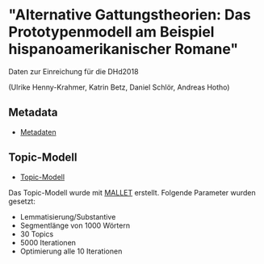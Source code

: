 "Alternative Gattungstheorien: Das Prototypenmodell am Beispiel hispanoamerikanischer Romane"
==============================================
 
Daten zur Einreichung für die DHd2018

(Ulrike Henny-Krahmer, Katrin Betz, Daniel Schlör, Andreas Hotho)

## Metadata
* [Metadaten](metadata.csv)


## Topic-Modell
* [Topic-Modell](topic-model)

Das Topic-Modell wurde mit [MALLET](http://mallet.cs.umass.edu/topics.php) erstellt. Folgende Parameter wurden gesetzt:

* Lemmatisierung/Substantive
* Segmentlänge von 1000 Wörtern
* 30 Topics
* 5000 Iterationen
* Optimierung alle 10 Iterationen
